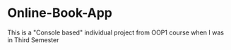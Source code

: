# Online-Book-App
This is a "Console based" individual project from OOP1 course when I was in Third Semester

